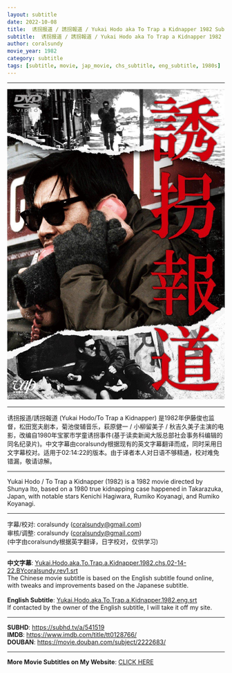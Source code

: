 ```yaml
---
layout: subtitle
date: 2022-10-08
title:  诱拐报道 / 誘拐報道 / Yukai Hodo aka To Trap a Kidnapper 1982 Subtitle (Chinese/English)
subtitle:  诱拐报道 / 誘拐報道 / Yukai Hodo aka To Trap a Kidnapper 1982 Subtitle (Chinese/English)
author: coralsundy
movie_year: 1982
category: subtitle
tags: [subtitle, movie, jap_movie, chs_subtitle, eng_subtitle, 1980s]
---
```


------

<img src="../assets/tt0128766.jpg" alt="tt0128766_cover_art" />

------

诱拐报道/誘拐報道 (Yukai Hodo/To Trap a Kidnapper) 是1982年伊藤俊也监督，松田宽夫剧本，菊池俊辅音乐，萩原健一 / 小柳留美子 / 秋吉久美子主演的电影，改编自1980年宝冢市学童诱拐事件(基于读卖新闻大阪总部社会事务科编辑的同名纪录片)。中文字幕由coralsundy根据现有的英文字幕翻译而成，同时采用日文字幕校对。适用于02:14:22的版本。由于译者本人对日语不够精通，校对难免错漏，敬请谅解。

------

Yukai Hodo / To Trap a Kidnapper (1982) is a 1982 movie directed by Shunya Ito, based on a 1980 true kidnapping case happened in Takarazuka, Japan, with notable stars Kenichi Hagiwara, Rumiko Koyanagi, and Rumiko Koyanagi.

------

字幕/校对: coralsundy (coralsundy@gmail.com)<br>
审核/调整: coralsundy (coralsundy@gmail.com)<br>
(中字由coralsundy根据英字翻译，日字校对，仅供学习)

------

**中文字幕**: [Yukai.Hodo.aka.To.Trap.a.Kidnapper.1982.chs.02-14-22.BYcoralsundy.rev1.srt](../subtitles/Yukai.Hodo.aka.To.Trap.a.Kidnapper.1982.chs.02-14-22.BYcoralsundy.rev1.srt)<br>
The Chinese movie subtitle is based on the English subtitle found online, with tweaks and improvements based on the Japanese subtitle.<br><br>
**English Subtitle**: [Yukai.Hodo.aka.To.Trap.a.Kidnapper.1982.eng.srt](../subtitles/Yukai.Hodo.aka.To.Trap.a.Kidnapper.1982.eng.srt)<br>
If contacted by the owner of the English subtitle, I will take it off my site. 


------

**SUBHD**: <https://subhd.tv/a/541519><br>
**IMDB**: <https://www.imdb.com/title/tt0128766/><br>
**DOUBAN**: <https://movie.douban.com/subject/2222683/>

------

**More Movie Subtitles on My Website**: <a href='{% post_url 2021-01-10-subtitles-summary-list %}'>CLICK HERE</a>


